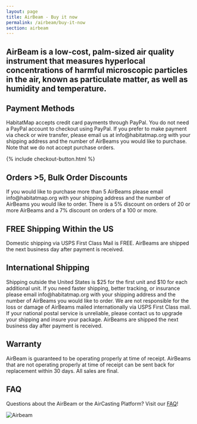 ```yaml
---
layout: page
title: AirBeam - Buy it now
permalink: /airbeam/buy-it-now
section: airbeam
---
```


<section class="shop-airbeam">
  <div class="panel panel--leading-text">
    <h1 class="heading heading--large u--gray-text">
      AirBeam is a low-cost, palm-sized air quality instrument that measures hyperlocal concentrations of harmful microscopic particles in the air, known as particulate matter, as well as humidity and temperature.
    </h1>
  </div>
  <div class="panel arc-background arc-background--right-teal-light">
    <div class="split--50 split--padding-right split--order-secondary">
      <h2 class="heading heading--medium u--gray-text">
        Payment Methods
      </h2>
      <p class="p--body">
        HabitatMap accepts credit card payments through PayPal. You do not need a PayPal account to checkout using PayPal. If you prefer to make payment via check or wire transfer, please email us at info@habitatmap.org with your shipping address and the number of AirBeams you would like to purchase. Note that we do not accept purchase orders.
      </p>
      {% include checkout-button.html %}
      <h2 class="heading heading--medium u--gray-text">
        Orders >5, Bulk Order Discounts
      </h2>
      <p class="p--body">
        If you would like to purchase more than 5 AirBeams please email info@habitatmap.org with your shipping address and the number of AirBeams you would like to order. There is a 5% discount on orders of 20 or more AirBeams and a 7% discount on orders of a 100 or more.
      </p>
      <h2 class="heading heading--medium u--gray-text">
        FREE Shipping Within the US
      </h2>
      <p class="p--body">
        Domestic shipping via USPS First Class Mail is FREE. AirBeams are shipped the next business day after payment is received.
      </p>
      <h2 class="heading heading--medium u--gray-text">
        International Shipping
      </h2>
      <p class="p--body">
        Shipping outside the United States is $25 for the first unit and $10 for each additional unit. If you need faster shipping, better tracking, or insurance please email info@habitatmap.org with your shipping address and the number of AirBeams you would like to order. We are not responsible for the loss or damage of AirBeams mailed internationally via USPS First Class mail. If your national postal service is unreliable, please contact us to upgrade your shipping and insure your package. AirBeams are shipped the next business day after payment is received.
      </p>
      <h2 class="heading heading--medium u--gray-text">
        Warranty
      </h2>
      <p class="p--body">
        AirBeam is guaranteed to be operating properly at time of receipt. AirBeams that are not operating properly at time of receipt can be sent back for replacement within 30 days. All sales are final.
      </p>
      <h2 class="heading heading--medium u--gray-text">
        FAQ
      </h2>
      <p class="p--body">
        Questions about the AirBeam or the AirCasting Platform? Visit our <a href="/airbeam/FAQ">FAQ</a>!
      </p>
    </div>
    <div class="split--50 u--align-right">
      <img
        alt="Airbeam"
        class="img lazyload"
        data-src="/assets/img/buy-it-now.jpg?nf_resize=fit&w=750"
        src="/assets/img/buy-it-now.jpg?nf_resize=fit&w=20"
      />
    </div>
  </div>
</section>
